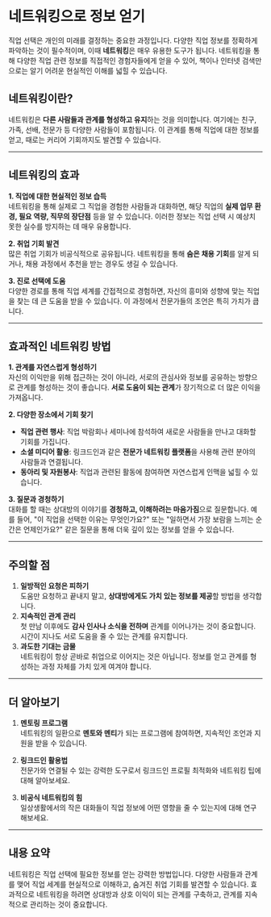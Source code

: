 # 네트워킹으로 정보 얻기

직업 선택은 개인의 미래를 결정하는 중요한 과정입니다. 다양한 직업 정보를 정확하게 파악하는 것이 필수적이며, 이때 **네트워킹**은 매우 유용한 도구가 됩니다. 네트워킹을 통해 다양한 직업 관련 정보를 직접적인 경험자들에게 얻을 수 있어, 책이나 인터넷 검색만으로는 알기 어려운 현실적인 이해를 넓힐 수 있습니다.

## 네트워킹이란?

네트워킹은 **다른 사람들과 관계를 형성하고 유지**하는 것을 의미합니다. 여기에는 친구, 가족, 선배, 전문가 등 다양한 사람들이 포함됩니다. 이 관계를 통해 직업에 대한 정보를 얻고, 때로는 커리어 기회까지도 발견할 수 있습니다.

---

## 네트워킹의 효과

**1. 직업에 대한 현실적인 정보 습득**  
네트워킹을 통해 실제로 그 직업을 경험한 사람들과 대화하면, 해당 직업의 **실제 업무 환경, 필요 역량, 직무의 장단점** 등을 알 수 있습니다. 이러한 정보는 직업 선택 시 예상치 못한 실수를 방지하는 데 매우 유용합니다.

**2. 취업 기회 발견**  
많은 취업 기회가 비공식적으로 공유됩니다. 네트워킹을 통해 **숨은 채용 기회**를 알게 되거나, 채용 과정에서 추천을 받는 경우도 생길 수 있습니다.

**3. 진로 선택에 도움**  
다양한 경로를 통해 직업 세계를 간접적으로 경험하면, 자신의 흥미와 성향에 맞는 직업을 찾는 데 큰 도움을 받을 수 있습니다. 이 과정에서 전문가들의 조언은 특히 가치가 큽니다.

---

## 효과적인 네트워킹 방법

**1. 관계를 자연스럽게 형성하기**  
자신의 이익만을 위해 접근하는 것이 아니라, 서로의 관심사와 정보를 공유하는 방향으로 관계를 형성하는 것이 좋습니다. **서로 도움이 되는 관계**가 장기적으로 더 많은 이익을 가져옵니다.

**2. 다양한 장소에서 기회 찾기**  
- **직업 관련 행사**: 직업 박람회나 세미나에 참석하여 새로운 사람들을 만나고 대화할 기회를 가집니다.
- **소셜 미디어 활용**: 링크드인과 같은 **전문가 네트워킹 플랫폼**을 사용해 관련 분야의 사람들과 연결됩니다.
- **동아리 및 자원봉사**: 직업과 관련된 활동에 참여하면 자연스럽게 인맥을 넓힐 수 있습니다.

**3. 질문과 경청하기**  
대화를 할 때는 상대방의 이야기를 **경청하고, 이해하려는 마음가짐**으로 질문합니다. 예를 들어, "이 직업을 선택한 이유는 무엇인가요?" 또는 "일하면서 가장 보람을 느끼는 순간은 언제인가요?" 같은 질문을 통해 더욱 깊이 있는 정보를 얻을 수 있습니다.

---

## 주의할 점

1. **일방적인 요청은 피하기**  
도움만 요청하고 끝내지 말고, **상대방에게도 가치 있는 정보를 제공**할 방법을 생각합니다.
2. **지속적인 관계 관리**  
첫 만남 이후에도 **감사 인사나 소식을 전하며** 관계를 이어나가는 것이 중요합니다. 시간이 지나도 서로 도움을 줄 수 있는 관계를 유지합니다.
3. **과도한 기대는 금물**  
네트워킹이 항상 곧바로 취업으로 이어지는 것은 아닙니다. 정보를 얻고 관계를 형성하는 과정 자체를 가치 있게 여겨야 합니다.

---

## 더 알아보기

1. **멘토링 프로그램**  
네트워킹의 일환으로 **멘토와 멘티**가 되는 프로그램에 참여하면, 지속적인 조언과 지원을 받을 수 있습니다.
  
2. **링크드인 활용법**  
전문가와 연결될 수 있는 강력한 도구로서 링크드인 프로필 최적화와 네트워킹 팁에 대해 알아보세요.

3. **비공식 네트워킹의 힘**  
일상생활에서의 작은 대화들이 직업 정보에 어떤 영향을 줄 수 있는지에 대해 연구해보세요.

---

## 내용 요약

네트워킹은 직업 선택에 필요한 정보를 얻는 강력한 방법입니다. 다양한 사람들과 관계를 맺어 직업 세계를 현실적으로 이해하고, 숨겨진 취업 기회를 발견할 수 있습니다. 효과적으로 네트워킹을 하려면 상대방과 상호 이익이 되는 관계를 구축하고, 관계를 지속적으로 관리하는 것이 중요합니다.